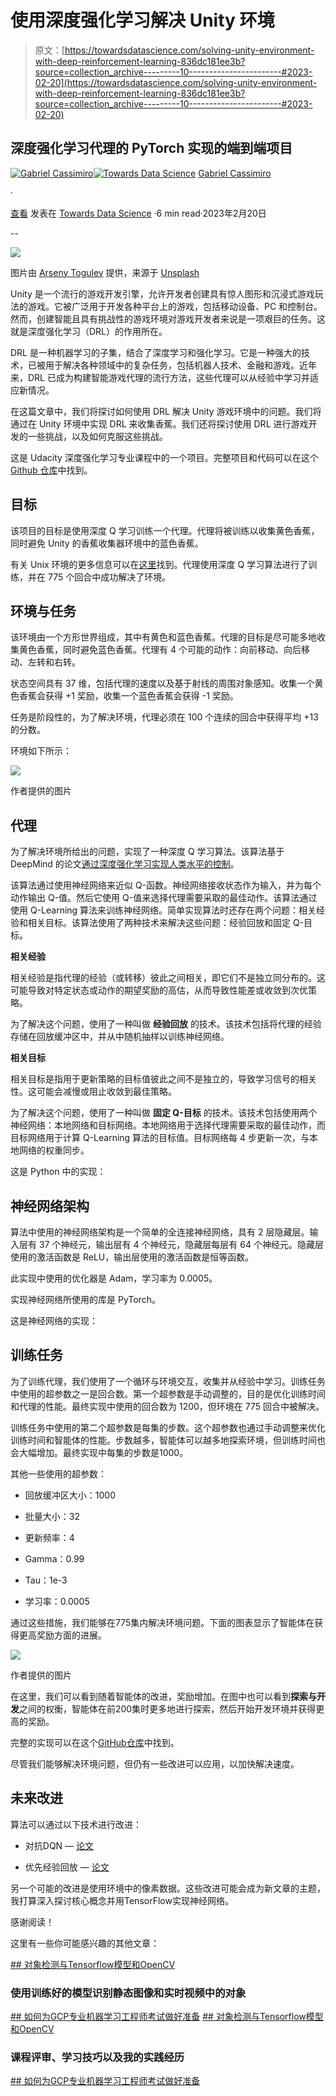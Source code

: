 # 使用深度强化学习解决 Unity 环境

> 原文：[https://towardsdatascience.com/solving-unity-environment-with-deep-reinforcement-learning-836dc181ee3b?source=collection_archive---------10-----------------------#2023-02-20](https://towardsdatascience.com/solving-unity-environment-with-deep-reinforcement-learning-836dc181ee3b?source=collection_archive---------10-----------------------#2023-02-20)

## 深度强化学习代理的 PyTorch 实现的端到端项目

[](https://gabrielcassimiro17.medium.com/?source=post_page-----836dc181ee3b--------------------------------)[![Gabriel Cassimiro](../Images/2cf8a09a706236059c46c7f0f20d4365.png)](https://gabrielcassimiro17.medium.com/?source=post_page-----836dc181ee3b--------------------------------)[](https://towardsdatascience.com/?source=post_page-----836dc181ee3b--------------------------------)[![Towards Data Science](../Images/a6ff2676ffcc0c7aad8aaf1d79379785.png)](https://towardsdatascience.com/?source=post_page-----836dc181ee3b--------------------------------) [Gabriel Cassimiro](https://gabrielcassimiro17.medium.com/?source=post_page-----836dc181ee3b--------------------------------)

·

[查看](https://medium.com/m/signin?actionUrl=https%3A%2F%2Fmedium.com%2F_%2Fsubscribe%2Fuser%2F3692fb93d7e5&operation=register&redirect=https%3A%2F%2Ftowardsdatascience.com%2Fsolving-unity-environment-with-deep-reinforcement-learning-836dc181ee3b&user=Gabriel+Cassimiro&userId=3692fb93d7e5&source=post_page-3692fb93d7e5----836dc181ee3b---------------------post_header-----------) 发表在 [Towards Data Science](https://towardsdatascience.com/?source=post_page-----836dc181ee3b--------------------------------) ·6 min read·2023年2月20日[](https://medium.com/m/signin?actionUrl=https%3A%2F%2Fmedium.com%2F_%2Fvote%2Ftowards-data-science%2F836dc181ee3b&operation=register&redirect=https%3A%2F%2Ftowardsdatascience.com%2Fsolving-unity-environment-with-deep-reinforcement-learning-836dc181ee3b&user=Gabriel+Cassimiro&userId=3692fb93d7e5&source=-----836dc181ee3b---------------------clap_footer-----------)

--

[](https://medium.com/m/signin?actionUrl=https%3A%2F%2Fmedium.com%2F_%2Fbookmark%2Fp%2F836dc181ee3b&operation=register&redirect=https%3A%2F%2Ftowardsdatascience.com%2Fsolving-unity-environment-with-deep-reinforcement-learning-836dc181ee3b&source=-----836dc181ee3b---------------------bookmark_footer-----------)![](../Images/407363663dbe1f188dd99ddb58cb70e2.png)

图片由 [Arseny Togulev](https://unsplash.com/@tetrakiss?utm_source=unsplash&utm_medium=referral&utm_content=creditCopyText) 提供，来源于 [Unsplash](https://unsplash.com/pt-br/s/fotografias/robot?utm_source=unsplash&utm_medium=referral&utm_content=creditCopyText)

Unity 是一个流行的游戏开发引擎，允许开发者创建具有惊人图形和沉浸式游戏玩法的游戏。它被广泛用于开发各种平台上的游戏，包括移动设备、PC 和控制台。然而，创建智能且具有挑战性的游戏环境对游戏开发者来说是一项艰巨的任务。这就是深度强化学习（DRL）的作用所在。

DRL 是一种机器学习的子集，结合了深度学习和强化学习。它是一种强大的技术，已被用于解决各种领域中的复杂任务，包括机器人技术、金融和游戏。近年来，DRL 已成为构建智能游戏代理的流行方法，这些代理可以从经验中学习并适应新情况。

在这篇文章中，我们将探讨如何使用 DRL 解决 Unity 游戏环境中的问题。我们将通过在 Unity 环境中实现 DRL 来收集香蕉。我们还将探讨使用 DRL 进行游戏开发的一些挑战，以及如何克服这些挑战。

这是 Udacity 深度强化学习专业课程中的一个项目。完整项目和代码可以在这个[Github 仓库](https://github.com/gabrielcassimiro17/rl-dqn-collect-bananas)中找到。

## 目标

该项目的目标是使用深度 Q 学习训练一个代理。代理将被训练以收集黄色香蕉，同时避免 Unity 的香蕉收集器环境中的蓝色香蕉。

有关 Unix 环境的更多信息可以在[这里](https://github.com/Unity-Technologies/ml-agents/blob/main/docs/Learning-Environment-Examples.md#banana-collector)找到。代理使用深度 Q 学习算法进行了训练，并在 775 个回合中成功解决了环境。

## 环境与任务

该环境由一个方形世界组成，其中有黄色和蓝色香蕉。代理的目标是尽可能多地收集黄色香蕉，同时避免蓝色香蕉。代理有 4 个可能的动作：向前移动、向后移动、左转和右转。

状态空间具有 37 维，包括代理的速度以及基于射线的周围对象感知。收集一个黄色香蕉会获得 +1 奖励，收集一个蓝色香蕉会获得 -1 奖励。

任务是阶段性的，为了解决环境，代理必须在 100 个连续的回合中获得平均 +13 的分数。

环境如下所示：

![](../Images/03b8b6f99cd8f3437e3a8c7c5fc4a448.png)

作者提供的图片

## **代理**

为了解决环境所给出的问题，实现了一种深度 Q 学习算法。该算法基于 DeepMind 的论文[通过深度强化学习实现人类水平的控制](https://storage.googleapis.com/deepmind-media/dqn/DQNNaturePaper.pdf)。

该算法通过使用神经网络来近似 Q-函数。神经网络接收状态作为输入，并为每个动作输出 Q-值。然后它使用 Q-值来选择代理需要采取的最佳动作。该算法通过使用 Q-Learning 算法来训练神经网络。简单实现算法时还存在两个问题：相关经验和相关目标。该算法使用了两种技术来解决这些问题：经验回放和固定 Q-目标。

**相关经验**

相关经验是指代理的经验（或转移）彼此之间相关，即它们不是独立同分布的。这可能导致对特定状态或动作的期望奖励的高估，从而导致性能差或收敛到次优策略。

为了解决这个问题，使用了一种叫做 **经验回放** 的技术。该技术包括将代理的经验存储在回放缓冲区中，并从中随机抽样以训练神经网络。

**相关目标**

相关目标是指用于更新策略的目标值彼此之间不是独立的，导致学习信号的相关性。这可能会减慢或阻止收敛到最佳策略。

为了解决这个问题，使用了一种叫做 **固定 Q-目标** 的技术。该技术包括使用两个神经网络：本地网络和目标网络。本地网络用于选择代理需要采取的最佳动作，而目标网络用于计算 Q-Learning 算法的目标值。目标网络每 4 步更新一次，与本地网络的权重同步。

这是 Python 中的实现：

## **神经网络架构**

算法中使用的神经网络架构是一个简单的全连接神经网络，具有 2 层隐藏层。输入层有 37 个神经元，输出层有 4 个神经元，隐藏层每层有 64 个神经元。隐藏层使用的激活函数是 ReLU，输出层使用的激活函数是恒等函数。

此实现中使用的优化器是 Adam，学习率为 0.0005。

实现神经网络所使用的库是 PyTorch。

这是神经网络的实现：

## 训练任务

为了训练代理，我们使用了一个循环与环境交互，收集并从经验中学习。训练任务中使用的超参数之一是回合数。第一个超参数是手动调整的，目的是优化训练时间和代理的性能。最终实现中使用的回合数为 1200，但环境在 775 回合中被解决。

训练任务中使用的第二个超参数是每集的步数。这个超参数也通过手动调整来优化训练时间和智能体的性能。步数越多，智能体可以越多地探索环境，但训练时间也会大幅增加。最终实现中每集的步数是1000。

其他一些使用的超参数：

+   回放缓冲区大小：1000

+   批量大小：32

+   更新频率：4

+   Gamma：0.99

+   Tau：1e-3

+   学习率：0.0005

通过这些措施，我们能够在775集内解决环境问题。下面的图表显示了智能体在获得更高奖励方面的进展。

![](../Images/0c871cf37146a7d3bd8546b3624108df.png)

作者提供的图片

在这里，我们可以看到随着智能体的改进，奖励增加。在图中也可以看到**探索与开发**之间的权衡，智能体在前200集时更多地进行探索，然后开始开发环境并获得更高的奖励。

完整的实现可以在这个[GitHub仓库](https://github.com/gabrielcassimiro17/rl-dqn-collect-bananas)中找到。

尽管我们能够解决环境问题，但仍有一些改进可以应用，以加快解决速度。

## **未来改进**

算法可以通过以下技术进行改进：

+   对抗DQN — [论文](https://arxiv.org/pdf/1511.06581.pdf)

+   优先经验回放 — [论文](https://arxiv.org/pdf/1511.05952.pdf)

另一个可能的改进是使用环境中的像素数据。这些改进可能会成为新文章的主题，我打算深入探讨核心概念并用TensorFlow实现神经网络。

感谢阅读！

这里有一些你可能感兴趣的其他文章：

[## 对象检测与Tensorflow模型和OpenCV](https://towardsdatascience.com/object-detection-with-tensorflow-model-and-opencv-d839f3e42849?source=post_page-----836dc181ee3b--------------------------------)

### 使用训练好的模型识别静态图像和实时视频中的对象

[## 如何为GCP专业机器学习工程师考试做好准备](https://towardsdatascience.com/how-to-prepare-for-the-gcp-professional-machine-learning-engineer-exam-b1c59967355f?source=post_page-----836dc181ee3b--------------------------------) [## 对象检测与Tensorflow模型和OpenCV](https://towardsdatascience.com/object-detection-with-tensorflow-model-and-opencv-d839f3e42849?source=post_page-----836dc181ee3b--------------------------------)

### 课程评审、学习技巧以及我的实践经历

[## 如何为GCP专业机器学习工程师考试做好准备](https://towardsdatascience.com/how-to-prepare-for-the-gcp-professional-machine-learning-engineer-exam-b1c59967355f?source=post_page-----836dc181ee3b--------------------------------)
